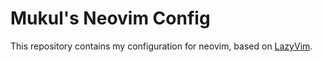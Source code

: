 # Mukul's Neovim Config

This repository contains my configuration for neovim,
based on [LazyVim](https://github.com/LazyVim/LazyVim).

